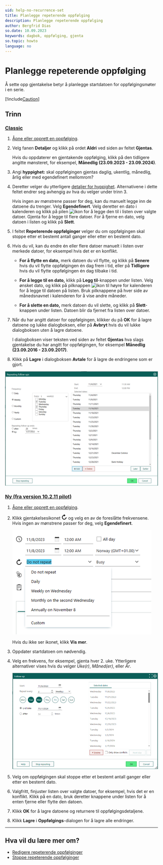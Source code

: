 ```yaml
---
uid: help-no-recurrence-set
title: Planlegge repeterende oppfølging
description: Planlegge repeterende oppfølging
author: Bergfrid Dias
so.date: 10.09.2023
keywords: dagbok, oppfølging, gjenta
so.topic: howto
language: no
---
```


# Planlegge repeterende oppfølging

Å sette opp gjentakelse betyr å planlegge startdatoen for oppfølgingsmøter i en serie.

[!include[Caution](../includes/caution-do-not-change-recurring-date.md)]

## Trinn

<!-- markdownlint-disable MD051 -->
### [Classic](#tab/fields-old)

1. [Åpne eller opprett en oppfølging][2].

2. Velg fanen **Detaljer** og klikk på ordet **Aldri** ved siden av feltet **Gjentas**.

    Hvis du oppdaterer en gjentakende oppfølging, klikk på den tidligere angitte mønsteret, for eksempel, **Månedlig (23.09.2023 - 23.09.2024)**.

3. Angi **hyppighet:** skal oppfølgingen gjentas daglig, ukentlig, månedlig, årlig eller med egendefinert mellomrom?

4. Deretter velger du ytterligere [detaljer for hyppighet][4]. Alternativene i dette feltet endrer seg avhengig av hva du velger under trinn 3.

    Hvis ingen av mønstrene passer for deg, kan du manuelt legge inn de datoene du trenger.
    Velg **Egendefinert**. Velg deretter en dato i kalenderen og klikk på pilen ![ikon][img2] for å legge den til i listen over valgte datoer. Gjenta for å legge til flere datoer. For å fjerne en dato, velg datoen i listen og klikk på **Slett**.

5. I feltet **Repeterende oppfølginger** velger du om oppfølgingen skal stoppe etter et bestemt antall ganger eller etter en bestemt dato.

6. Hvis du vil, kan du endre én eller flere datoer manuelt i listen over merkede datoer, for eksempel hvis det er en konflikt.

    * **For å flytte en dato,** merk datoen du vil flytte, og klikk på **Senere** hvis du vil flytte oppfølgingen én dag frem i tid, eller på **Tidligere** hvis du vil flytte oppfølgingen én dag tilbake i tid.

    * **For å legge til en dato,** klikk på **Legg til**-knappen under listen. Velg ønsket dato, og klikk på pilknappen ![ikon][img2] til høyre for kalenderen for å legge til datoen på listen. Bruk pilknappene på hver side av månedsnavnet i kalenderen for å vise andre måneder.

    * **For å slette en dato,** merk datoen du vil slette, og klikk på **Slett**-knappen under listen. Datoen blir da fjernet fra listen over datoer.

7. Når du har angitt datoer for oppfølgingen, klikker du på **OK** for å lagre datoene og lukke dialogboksen, eller på **Avbryt** hvis du vil lukke dialogboksen uten å lagre datoene.

    I dialogboksen viser teksten ved siden av feltet **Gjentas** hva slags gjentakelse du har angitt for oppfølgingen, for eksempel **Månedlig (23.09.2016 - 23.09.2017)**.

8. Klikk på **Lagre** i dialogboksen **Avtale** for å lagre de endringene som er gjort.

![Skjermbilde av gjentakende oppfølgingsdialog -screenshot][img6]

### [Ny (fra versjon 10.2.11 pilot)](#tab/fields-new)

1. [Åpne eller opprett en oppfølging][2].

1. Klikk gjentakelsesikonet ![ikon][img1] og velg en av de foreslåtte frekvensene. Hvis ingen av mønstrene passer for deg, velg **Egendefinert**.

    ![Oppfølgingsdialog, foreslått gjentakelse - skjermbilde][img8]

    Hvis du ikke ser ikonet, klikk **Vis mer**.

1. Oppdater startdatoen om nødvendig.

1. Velg en frekvens, for eksempel, gjenta hver 2. uke. Ytterligere alternativer vises hvis du velger *Uke(r)*, *Måned(er)*, eller *År*.

    ![Oppfølgingsdialog, gjentakelse - skjermbilde][img7]

1. Velg om oppfølgingen skal stoppe etter et bestemt antall ganger eller etter en bestemt dato.

1. Valgfritt, finjuster listen over valgte datoer, for eksempel, hvis det er en konflikt. Klikk på en dato, bruk deretter knappene under listen for å enten fjerne eller flytte den datoen.

1. Klikk **OK** for å lagre datoene og returnere til oppfølgingsdetaljene.

1. Klikk **Lagre** i **Oppfølgings**-dialogen for å lagre alle endringer.

***
<!-- markdownlint-restore -->

## Hva vil du lære mer om?

* [Redigere repeterende oppfølginger][1]
* [Stoppe repeterende oppfølginger][3]

<!-- Referenced links -->
[1]: ../edit-follow-up.md#repeat
[2]: ../create-follow-up.md
[3]: stop.md
[4]: index.md#frequency

<!-- Referenced images -->
[img1]: ../../../../../common/icons/refresh-icon.png
[img2]: ../../../../media/icons/arrow-right.png
[img6]: ../../../../media/loc/en/diary/recurrence-dialog.png
[img7]: ../../../../media/loc/en/diary/recurrence-selected-dates.png
[img8]: ../../../../media/loc/en/diary/suggested-pattern.png
